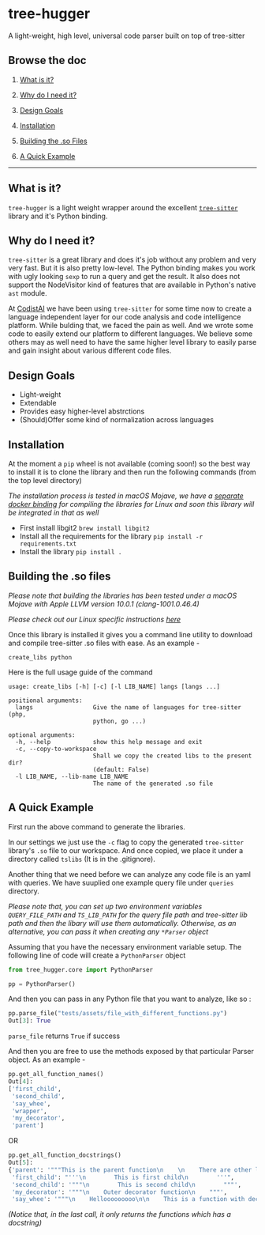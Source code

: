 # tree-hugger
A light-weight, high level, universal code parser built on top of tree-sitter

## Browse the doc

1. [What is it?](#what-is-it)

2. [Why do I need it?](#why-do-i-need-it)

3. [Design Goals](#design-goals)

4. [Installation](#installation)

5. [Building the .so Files](#building-the-so-files)

6. [A Quick Example](#a-quick-example)

-------------



## What is it?

`tree-hugger` is a light weight wrapper around the excellent [`tree-sitter`](https://github.com/tree-sitter/tree-sitter) library and it's Python binding. 

## Why do I need it?

`tree-sitter` is a great library and does it's job without any problem and very very fast. But it is also pretty low-level. The Python binding makes you work with ugly looking `sexp` to run a query and get the result. It also does not support the NodeVisitor kind of features that are available in Python's native `ast` module.

At [CodistAI](https://codist-ai.com) we have been using `tree-sitter` for some time now to create a language independent layer for our code analysis and code intelligence platform. While bulding that, we faced the pain as well. And we wrote some code to easily extend our platform to different languages. We believe some others may as well need to have the same higher level library to easily parse and gain insight about various different code files.

## Design Goals

- Light-weight
- Extendable
- Provides easy higher-level abstrctions
- (Should)Offer some kind of normalization across languages

## Installation

At the moment a `pip` wheel is not available (coming soon!) so the best way to install it is to clone the library and then run the following commands (from the top level directory)

_The installation process is tested in macOS Mojave, we have a [separate docker binding](https://github.com/autosoft-dev/tree-sitter-docker) for compiling the libraries for Linux and soon this library will be integrated in that as well_

- First install libgit2 `brew install libgit2`
- Install all the requirements for the library `pip install -r requirements.txt`
- Install the library `pip install .`

## Building the .so files

_Please note that building the libraries has been tested under a macOS Mojave with Apple LLVM version 10.0.1 (clang-1001.0.46.4)_

_Please check out our Linux specific instructions [here](https://github.com/autosoft-dev/tree-sitter-docker)_

Once this library is installed it gives you a command line utility to download and compile tree-sitter .so files with ease. As an example - 

```
create_libs python
```

Here is the full usage guide of the command

```
usage: create_libs [-h] [-c] [-l LIB_NAME] langs [langs ...]

positional arguments:
  langs                 Give the name of languages for tree-sitter (php,
                        python, go ...)

optional arguments:
  -h, --help            show this help message and exit
  -c, --copy-to-workspace
                        Shall we copy the created libs to the present dir?
                        (default: False)
  -l LIB_NAME, --lib-name LIB_NAME
                        The name of the generated .so file
```

## A Quick Example

First run the above command to generate the libraries. 

In our settings we just use the `-c` flag to copy the generated `tree-sitter` library's `.so` file to our workspace.
And once copied, we place it under a directory called `tslibs` (It is in the .gitignore).

Another thing that we need before we can analyze any code file is an yaml with queries. We have suuplied one example query file
under `queries` directory. 

*Please note that, you can set up two environment variables `QUERY_FILE_PATH` and `TS_LIB_PATH` for the query file path and 
tree-sitter lib path and then the libary will use them automatically. Otherwise, as an alternative, you can pass it when creating any `*Parser` object*

Assuming that you have the necessary environment variable setup. The following line of code will create a `PythonParser` object

```python
from tree_hugger.core import PythonParser

pp = PythonParser()
```

And then you can pass in any Python file that you want to analyze, like so :

```python
pp.parse_file("tests/assets/file_with_different_functions.py")
Out[3]: True
```

`parse_file` returns `True` if success

And then you are free to use the methods exposed by that particular Parser object. As an example - 

```python
pp.get_all_function_names()
Out[4]:
['first_child',
 'second_child',
 'say_whee',
 'wrapper',
 'my_decorator',
 'parent']
```

OR

```python
pp.get_all_function_docstrings()
Out[5]:
{'parent': '"""This is the parent function\n    \n    There are other lines in the doc string\n    This is the third line\n\n    And this is the fourth\n    """',
 'first_child': "'''\n        This is first child\n        '''",
 'second_child': '"""\n        This is second child\n        """',
 'my_decorator': '"""\n    Outer decorator function\n    """',
 'say_whee': '"""\n    Hellooooooooo\n\n    This is a function with decorators\n    """'}
 ```

 *(Notice that, in the last call, it only returns the functions which has a docstring)*